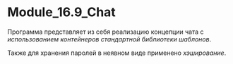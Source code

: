 # Module_16.9_Chat

Программа представляет из себя реализацию концепции чата с *использованием контейнеров стандартной библиотеки шаблонов*.

Также для хранения паролей в неявном виде применено *хэширование*.